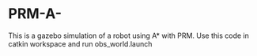# PRM-A-
This is a gazebo simulation of a robot using A* with PRM. Use this code in catkin workspace and run obs_world.launch
